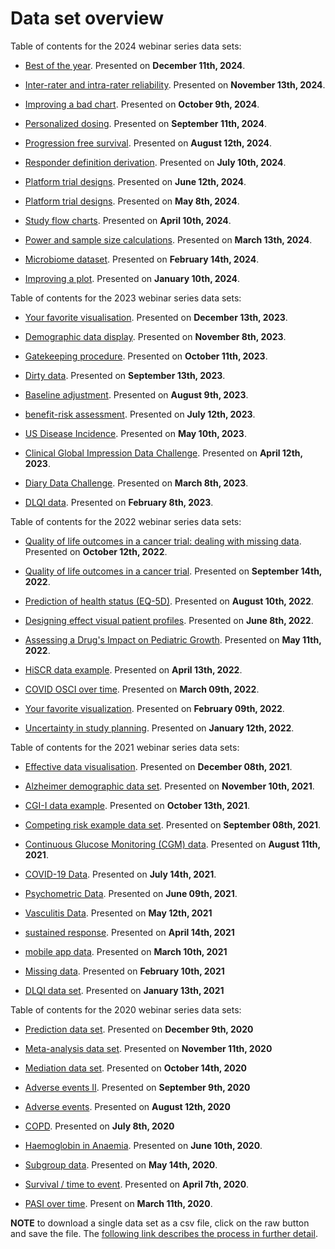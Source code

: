 Data set overview
=================

Table of contents for the 2024 webinar series data sets:

  - [Best of the year](https://github.com/VIS-SIG/Wonderful-Wednesdays/tree/master/data/2024/2024-12-11). Presented on **December 11th, 2024**.
  
  - [Inter-rater and intra-rater reliability](https://github.com/VIS-SIG/Wonderful-Wednesdays/tree/master/data/2024/2024-10-09). Presented on **November 13th, 2024**.
  
  - [Improving a bad chart](https://github.com/VIS-SIG/Wonderful-Wednesdays/tree/master/data/2024/2024-10-09). Presented on **October 9th, 2024**.
  
  - [Personalized dosing](https://github.com/VIS-SIG/Wonderful-Wednesdays/tree/master/data/2024/2024-09-11). Presented on **September 11th, 2024**.
  
  - [Progression free survival](https://github.com/VIS-SIG/Wonderful-Wednesdays/tree/master/data/2024/2024-08-12). Presented on **August 12th, 2024**.
  
  - [Responder definition derivation](https://github.com/VIS-SIG/Wonderful-Wednesdays/tree/master/data/2024/2024-07-10). Presented on **July 10th, 2024**.
  
  - [Platform trial designs](https://github.com/VIS-SIG/Wonderful-Wednesdays/tree/master/data/2024/2024-06-12). Presented on **June 12th, 2024**.
  
  - [Platform trial designs](https://github.com/VIS-SIG/Wonderful-Wednesdays/tree/master/data/2024/2024-05-08). Presented on **May 8th, 2024**.
  
  - [Study flow charts](https://github.com/VIS-SIG/Wonderful-Wednesdays/tree/master/data/2024/2024-04-10). Presented on **April 10th, 2024**.
  
  - [Power and sample size calculations](https://github.com/VIS-SIG/Wonderful-Wednesdays/tree/master/data/2024/2024-03-13). Presented on **March 13th, 2024**.
  
  - [Microbiome dataset](https://github.com/VIS-SIG/Wonderful-Wednesdays/tree/master/data/2024/2024-02-14). Presented on **February 14th, 2024**.
  
  - [Improving a plot](https://github.com/VIS-SIG/Wonderful-Wednesdays/tree/master/data/2024/2024-01-10). Presented on **January 10th, 2024**.

Table of contents for the 2023 webinar series data sets:

  - [Your favorite visualisation](https://github.com/VIS-SIG/Wonderful-Wednesdays/tree/master/data/2023/2023-12-13). Presented on **December 13th, 2023**.

  - [Demographic data display](https://github.com/VIS-SIG/Wonderful-Wednesdays/tree/master/data/2023/2023-10-11). Presented on **November 8th, 2023**.
  
  - [Gatekeeping procedure](https://github.com/VIS-SIG/Wonderful-Wednesdays/tree/master/data/2023/2023-10-11). Presented on **October 11th, 2023**.

  - [Dirty data](https://github.com/VIS-SIG/Wonderful-Wednesdays/tree/master/data/2023/2023-09-13). Presented on **September 13th, 2023**.

  - [Baseline adjustment](https://github.com/VIS-SIG/Wonderful-Wednesdays/tree/master/data/2023/2023-08-09). Presented on **August 9th, 2023**.

  - [benefit-risk assessment](https://github.com/RMine-rgb/Wonderful-Wednesdays/tree/master/data/2023/2023-07-12). Presented on **July 12th, 2023**.

  - [US Disease Incidence](https://github.com/VIS-SIG/Wonderful-Wednesdays/tree/master/data/2023/2023-05-10). Presented on **May 10th, 2023**.
  
  - [Clinical Global Impression Data Challenge](https://github.com/VIS-SIG/Wonderful-Wednesdays/tree/master/data/2023/2023-04-12). Presented on **April 12th, 2023**.

  - [Diary Data Challenge](https://github.com/VIS-SIG/Wonderful-Wednesdays/tree/master/data/2023/2023-02-08). Presented on **March 8th, 2023**.

  - [DLQI data](https://github.com/VIS-SIG/Wonderful-Wednesdays/tree/master/data/2023/2023-02-08). Presented on **February 8th, 2023**.

Table of contents for the 2022 webinar series data sets:

  - [Quality of life outcomes in a cancer trial: dealing with missing data](https://github.com/VIS-SIG/Wonderful-Wednesdays/tree/master/data/2022/2022-10-12). Presented on **October 12th, 2022**.

  - [Quality of life outcomes in a cancer trial](https://github.com/VIS-SIG/Wonderful-Wednesdays/tree/master/data/2022/2022-09-14). Presented on **September 14th, 2022**.

  - [Prediction of health status (EQ-5D)](https://github.com/VIS-SIG/Wonderful-Wednesdays/tree/master/data/2022/2022-08-10). Presented on **August 10th, 2022**.

  - [Designing effect visual patient profiles](https://github.com/VIS-SIG/Wonderful-Wednesdays/tree/master/data/2022/2022-06-08). Presented on **June 8th, 2022**.
  
  - [Assessing a Drug's Impact on Pediatric Growth](https://github.com/VIS-SIG/Wonderful-Wednesdays/tree/master/data/2022/2022-05-11). Presented on **May 11th, 2022**.
  
  - [HiSCR data example](https://github.com/VIS-SIG/Wonderful-Wednesdays/tree/master/data/2022/2022-04-13). Presented on **April 13th, 2022**.
  
  - [COVID OSCI over time](https://github.com/VIS-SIG/Wonderful-Wednesdays/tree/master/data/2022/2022-03-09). Presented on **March 09th, 2022**.
  
  - [Your favorite visualization](https://github.com/VIS-SIG/Wonderful-Wednesdays/tree/master/data/2022/2022-02-09). Presented on **February 09th, 2022**.
  
  - [Uncertainty in study planning](https://github.com/VIS-SIG/Wonderful-Wednesdays/tree/master/data/2022/2022-01-12). Presented on **January 12th, 2022**.

Table of contents for the 2021 webinar series data sets:

  - [Effective data visualisation](https://github.com/VIS-SIG/Wonderful-Wednesdays/tree/master/data/2021/2021-12-08). Presented on **December 08th, 2021**.
  
  - [Alzheimer demographic data set](https://github.com/VIS-SIG/Wonderful-Wednesdays/tree/master/data/2021/2021-11-10). Presented on **November 10th, 2021**.
  
  - [CGI-I data example](https://github.com/VIS-SIG/Wonderful-Wednesdays/tree/master/data/2021/2021-10-13). Presented on **October 13th, 2021**.

  - [Competing risk example data set](https://github.com/VIS-SIG/Wonderful-Wednesdays/tree/master/data/2021/2021-09-08). Presented on **September 08th, 2021**.

  - [Continuous Glucose Monitoring (CGM) data](https://github.com/VIS-SIG/Wonderful-Wednesdays/tree/master/data/2021/2021-08-11). Presented on **August 11th, 2021**.

  - [COVID-19 Data](https://github.com/VIS-SIG/Wonderful-Wednesdays/tree/master/data/2021/2021-07-14). Presented on **July 14th, 2021**.
  
  - [Psychometric Data](https://github.com/VIS-SIG/Wonderful-Wednesdays/tree/master/data/2021/2021-06-09). Presented on **June 09th, 2021**.

  - [Vasculitis Data](https://github.com/VIS-SIG/Wonderful-Wednesdays/tree/master/data/2021/2021-05-12). Presented on **May 12th, 2021**

  - [sustained response](https://github.com/VIS-SIG/Wonderful-Wednesdays/tree/master/data/2021/2021-04-14). Presented on **April 14th, 2021**

  - [mobile app data](https://github.com/VIS-SIG/Wonderful-Wednesdays/tree/master/data/2021/2021-03-10). Presented on **March 10th, 2021**

  - [Missing data](https://github.com/VIS-SIG/Wonderful-Wednesdays/tree/master/data/2021/2021-02-10). Presented on **February 10th, 2021**

  - [DLQI data set](https://github.com/VIS-SIG/Wonderful-Wednesdays/tree/master/data/2021/2021-01-13). Presented on **January 13th, 2021**

Table of contents for the 2020 webinar series data sets:

  - [Prediction data set](https://github.com/VIS-SIG/Wonderful-Wednesdays/tree/master/data/2020/2020-12-09). Presented on **December 9th, 2020**

  - [Meta-analysis data set](https://github.com/VIS-SIG/Wonderful-Wednesdays/tree/master/data/2020/2020-11-11). Presented on **November 11th, 2020**

  - [Mediation data set](https://github.com/VIS-SIG/Wonderful-Wednesdays/tree/master/data/2020/2020-10-14). Presented on **October 14th, 2020**

  - [Adverse events II](https://github.com/VIS-SIG/Wonderful-Wednesdays/tree/master/data/2020/2020-09-09). Presented on **September 9th, 2020**

  - [Adverse events](https://github.com/VIS-SIG/Wonderful-Wednesdays/tree/master/data/2020/2020-08-12). Presented on **August 12th, 2020**

  - [COPD](https://github.com/VIS-SIG/Wonderful-Wednesdays/tree/master/data/2020/2020-07-08). Presented on **July 8th, 2020**

  - [Haemoglobin in Anaemia](https://github.com/VIS-SIG/Wonderful-Wednesdays/tree/master/data/2020/2020-06-10). Presented on **June 10th, 2020**.

  - [Subgroup data](https://github.com/VIS-SIG/Wonderful-Wednesdays/tree/master/data/2020/2020-05-13). Presented on **May 14th, 2020**.

  - [Survival / time to event](https://github.com/VIS-SIG/Wonderful-Wednesdays/tree/master/data/2020/2020-04-08). Presented on **April 7th, 2020**. 

  - [PASI over time](https://github.com/VIS-SIG/Wonderful-Wednesdays/tree/master/data/2020/2020-03-11). Present on **March 11th, 2020**.

**NOTE** to download a single data set as a csv file, click on the raw button and save the file. The [following link describes the process in further detail](https://stackoverflow.com/questions/4604663/download-single-files-from-github).

